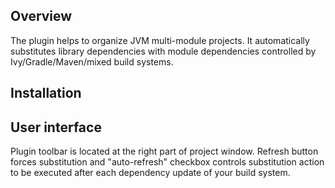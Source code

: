 ## Overview

The plugin helps to organize JVM multi-module projects. It automatically substitutes library dependencies with module
dependencies controlled by Ivy/Gradle/Maven/mixed build systems.

## Installation

## User interface

Plugin toolbar is located at the right part of project window. Refresh button forces substitution and "auto-refresh"
checkbox controls substitution action to be executed after each dependency update of your build system.
